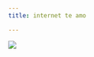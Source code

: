 ```yaml
---
title: internet te amo

---
```

![](https://instagram.faep8-2.fna.fbcdn.net/v/t51.2885-15/sh0.08/e35/s750x750/90673089_218200169297217_2169992565009985097_n.jpg)
